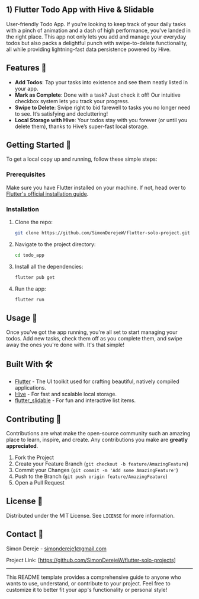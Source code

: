 ## 1) Flutter Todo App with Hive & Slidable

User-friendly Todo App.
If you're looking to keep track of your daily tasks with a pinch of animation and a dash of high performance, you've landed in the right place. This app not only lets you add and manage your everyday todos but also packs a delightful punch with swipe-to-delete functionality, all while providing lightning-fast data persistence powered by Hive.

## Features 🚀

- **Add Todos**: Tap your tasks into existence and see them neatly listed in your app.
- **Mark as Complete**: Done with a task? Just check it off! Our intuitive checkbox system lets you track your progress.
- **Swipe to Delete**: Swipe right to bid farewell to tasks you no longer need to see. It’s satisfying and decluttering!
- **Local Storage with Hive**: Your todos stay with you forever (or until you delete them), thanks to Hive’s super-fast local storage.

## Getting Started 🏁

To get a local copy up and running, follow these simple steps:

### Prerequisites

Make sure you have Flutter installed on your machine. If not, head over to [Flutter's official installation guide](https://flutter.dev/docs/get-started/install).

### Installation

1. Clone the repo:
   ```sh
   git clone https://github.com/SimonDerejeW/flutter-solo-project.git
   ```
2. Navigate to the project directory:
   ```sh
   cd todo_app
   ```
3. Install all the dependencies:
   ```sh
   flutter pub get
   ```
4. Run the app:
   ```sh
   flutter run
   ```

## Usage 📱

Once you've got the app running, you're all set to start managing your todos. Add new tasks, check them off as you complete them, and swipe away the ones you're done with. It's that simple!

## Built With 🛠️

- [Flutter](https://flutter.dev/) - The UI toolkit used for crafting beautiful, natively compiled applications.
- [Hive](https://docs.hivedb.dev/) - For fast and scalable local storage.
- [flutter_slidable](https://pub.dev/packages/flutter_slidable) - For fun and interactive list items.

## Contributing 🤝

Contributions are what make the open-source community such an amazing place to learn, inspire, and create. Any contributions you make are **greatly appreciated**.

1. Fork the Project
2. Create your Feature Branch (`git checkout -b feature/AmazingFeature`)
3. Commit your Changes (`git commit -m 'Add some AmazingFeature'`)
4. Push to the Branch (`git push origin feature/AmazingFeature`)
5. Open a Pull Request

## License 📜

Distributed under the MIT License. See `LICENSE` for more information.

## Contact 📧

Simon Dereje - simondereje1@gmail.com

Project Link: [https://github.com/SimonDerejeW/flutter-solo-projects]

---

This README template provides a comprehensive guide to anyone who wants to use, understand, or contribute to your project. Feel free to customize it to better fit your app's functionality or personal style!
